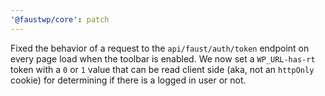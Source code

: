 ```yaml
---
'@faustwp/core': patch
---
```


Fixed the behavior of a request to the `api/faust/auth/token` endpoint on every page load when the toolbar is enabled. We now set a `WP_URL-has-rt` token with a `0` or `1` value that can be read client side (aka, not an `httpOnly` cookie) for determining if there is a logged in user or not.
